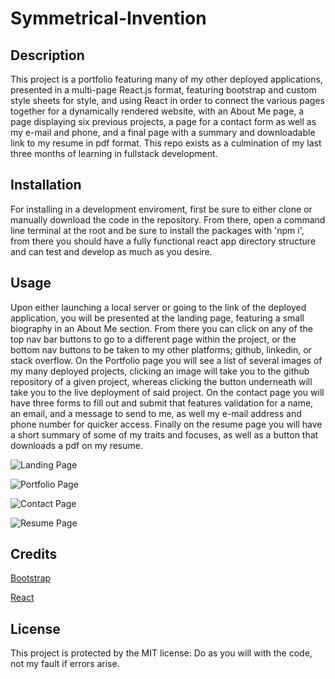 # Symmetrical-Invention

## Description

This project is a portfolio featuring many of my other deployed applications, presented in a multi-page React.js format, featuring bootstrap and custom style sheets
for style, and using React in order to connect the various pages together for a dynamically rendered website, with an About Me page, a page displaying six previous
projects, a page for a contact form as well as my e-mail and phone, and a final page with a summary and downloadable link to my resume in pdf format. This repo exists
as a culmination of my last three months of learning in fullstack development.

## Installation

For installing in a development enviroment, first be sure to either clone or manually download the code in the repository. From there, open a command line terminal at
the root and be sure to install the packages with 'npm i', from there you should have a fully functional react app directory structure and can test and develop as much
as you desire.

## Usage

Upon either launching a local server or going to the link of the deployed application, you will be presented at the landing page, featuring a small biography in an
About Me section. From there you can click on any of the top nav bar buttons to go to a different page within the project, or the bottom nav buttons to be taken to
my other platforms; github, linkedin, or stack overflow. On the Portfolio page you will see a list of several images of my many deployed projects, clicking an image
will take you to the github repository of a given project, whereas clicking the button underneath will take you to the live deployment of said project. On the contact
page you will have three forms to fill out and submit that features validation for a name, an email, and a message to send to me, as well my e-mail address and phone
number for quicker access. Finally on the resume page you will have a short summary of some of my traits and focuses, as well as a button that downloads a pdf on my resume.

![Landing Page](https://i.gyazo.com/eef1260b96bca2e356b5171cc23a7c99.png)

![Portfolio Page](https://i.gyazo.com/7fd062ea7e33c70438e9f06a2bfa6c4f.png)

![Contact Page](https://i.gyazo.com/0542c32a0992c251b152fb67bfa5566c.png)

![Resume Page](https://i.gyazo.com/f1066bf78fad537e945eac8ba81536d8.png)

## Credits

[Bootstrap](https://getbootstrap.com/)

[React](https://reactjs.org/)

## License

This project is protected by the MIT license: Do as you will with the code, not my fault if errors arise.
